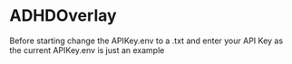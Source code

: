 # ADHDOverlay
Before starting change the APIKey.env to a .txt and enter your API Key as the current APIKey.env is just an example
